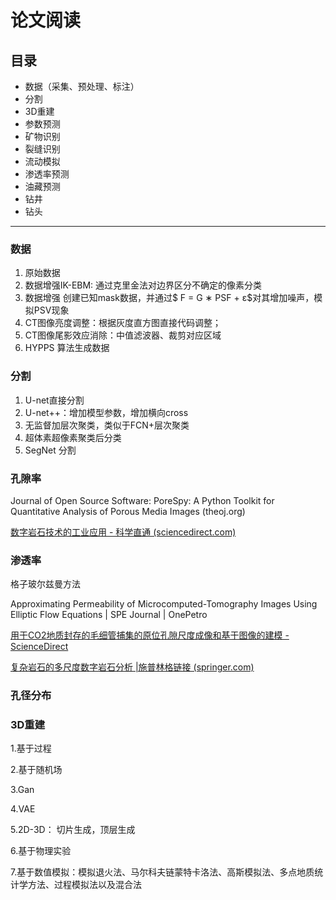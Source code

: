 # 论文阅读

## 目录

* 数据（采集、预处理、标注）
* 分割
* 3D重建
* 参数预测
* 矿物识别
* 裂缝识别
* 流动模拟
* 渗透率预测
* 油藏预测
* 钻井
* 钻头

---

### 数据

1. 原始数据
2. 数据增强IK-EBM: 通过克里金法对边界区分不确定的像素分类
3. 数据增强 创建已知mask数据，并通过$ F = G ∗ PSF + ε$对其增加噪声，模拟PSV现象
4. CT图像亮度调整：根据灰度直方图直接代码调整；
5. CT图像尾影效应消除：中值滤波器、裁剪对应区域
6. HYPPS 算法生成数据

### 分割

1. U-net直接分割
2. U-net++：增加模型参数，增加横向cross
3. 无监督加层次聚类，类似于FCN+层次聚类
4. 超体素超像素聚类后分类
5. SegNet 分割

### 孔隙率

Journal of Open Source Software: PoreSpy: A Python Toolkit for Quantitative Analysis of Porous Media Images (theoj.org)

[数字岩石技术的工业应用 - 科学直通 (sciencedirect.com)](https://www.sciencedirect.com/science/article/pii/S0920410517305600?via%3Dihub#sec2)

### 渗透率

格子玻尔兹曼方法

Approximating Permeability of Microcomputed-Tomography Images Using Elliptic Flow Equations | SPE Journal | OnePetro

[用于CO2地质封存的毛细管捕集的原位孔隙尺度成像和基于图像的建模 - ScienceDirect](https://www.sciencedirect.com/science/article/abs/pii/S1750583618307369)

[复杂岩石的多尺度数字岩石分析 |施普林格链接 (springer.com)](https://link.springer.com/article/10.1007/s11242-021-01667-2)

### 孔径分布

### 3D重建

1.基于过程

2.基于随机场

3.Gan

4.VAE

5.2D-3D： 切片生成，顶层生成

6.基于物理实验

7.基于数值模拟：模拟退火法、马尔科夫链蒙特卡洛法、高斯模拟法、多点地质统计学方法、过程模拟法以及混合法
